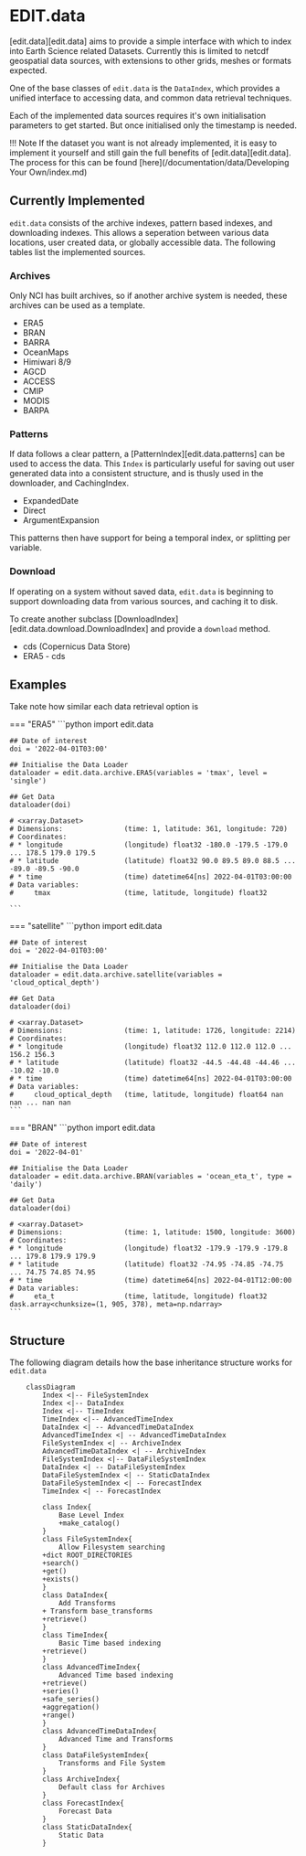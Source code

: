 # EDIT.data

[edit.data][edit.data] aims to provide a simple interface with which to index into Earth Science related Datasets. Currently this is limited to netcdf geospatial data sources, with extensions to other grids, meshes or formats expected.

One of the base classes of `edit.data` is the `DataIndex`, which provides a unified interface to accessing data, and common data retrieval techniques.

Each of the implemented data sources requires it's own initialisation parameters to get started. But once initialised only the timestamp is needed.

!!! Note
    If the dataset you want is not already implemented, it is easy to implement it yourself and still gain the full benefits of [edit.data][edit.data]. The process for this can be found [here](/documentation/data/Developing Your Own/index.md)

## Currently Implemented

`edit.data` consists of the archive indexes, pattern based indexes, and downloading indexes. This allows a seperation between various data locations, user created data, or globally accessible data. The following tables list the implemented sources.

### Archives

Only NCI has built archives, so if another archive system is needed, these archives can be used as a template.

- ERA5
- BRAN
- BARRA
- OceanMaps
- Himiwari 8/9
- AGCD
- ACCESS
- CMIP
- MODIS
- BARPA

### Patterns

If data follows a clear pattern, a [PatternIndex][edit.data.patterns] can be used to access the data. This `Index` is particularly useful for saving out user generated data into a consistent structure, and is thusly used in the downloader, and CachingIndex.

- ExpandedDate
- Direct
- ArgumentExpansion

This patterns then have support for being a temporal index, or splitting per variable.

### Download

If operating on a system without saved data, `edit.data` is beginning to support downloading data from various sources, and caching it to disk.

To create another subclass [DownloadIndex][edit.data.download.DownloadIndex] and provide a `download` method.

- cds (Copernicus Data Store)
- ERA5 - cds

## Examples

Take note how similar each data retrieval option is

=== "ERA5"
    ```python
    import edit.data

    ## Date of interest
    doi = '2022-04-01T03:00'

    ## Initialise the Data Loader
    dataloader = edit.data.archive.ERA5(variables = 'tmax', level = 'single')

    ## Get Data
    dataloader(doi)

    # <xarray.Dataset>
    # Dimensions:               (time: 1, latitude: 361, longitude: 720)
    # Coordinates:
    # * longitude               (longitude) float32 -180.0 -179.5 -179.0 ... 178.5 179.0 179.5
    # * latitude                (latitude) float32 90.0 89.5 89.0 88.5 ... -89.0 -89.5 -90.0
    # * time                    (time) datetime64[ns] 2022-04-01T03:00:00
    # Data variables:
    #     tmax                  (time, latitude, longitude) float32 

    ```
=== "satellite"
    ```python
    import edit.data

    ## Date of interest
    doi = '2022-04-01T03:00'

    ## Initialise the Data Loader
    dataloader = edit.data.archive.satellite(variables = 'cloud_optical_depth')

    ## Get Data
    dataloader(doi)

    # <xarray.Dataset>
    # Dimensions:               (time: 1, latitude: 1726, longitude: 2214)
    # Coordinates:
    # * longitude               (longitude) float32 112.0 112.0 112.0 ... 156.2 156.3
    # * latitude                (latitude) float32 -44.5 -44.48 -44.46 ... -10.02 -10.0
    # * time                    (time) datetime64[ns] 2022-04-01T03:00:00
    # Data variables:
    #     cloud_optical_depth   (time, latitude, longitude) float64 nan nan ... nan nan
    ```

=== "BRAN"
    ```python
    import edit.data

    ## Date of interest
    doi = '2022-04-01'

    ## Initialise the Data Loader
    dataloader = edit.data.archive.BRAN(variables = 'ocean_eta_t', type = 'daily')

    ## Get Data
    dataloader(doi)

    # <xarray.Dataset>
    # Dimensions:               (time: 1, latitude: 1500, longitude: 3600)
    # Coordinates:
    # * longitude               (longitude) float32 -179.9 -179.9 -179.8 ... 179.8 179.9 179.9
    # * latitude                (latitude) float32 -74.95 -74.85 -74.75 ... 74.75 74.85 74.95
    # * time                    (time) datetime64[ns] 2022-04-01T12:00:00
    # Data variables:
    #     eta_t                 (time, latitude, longitude) float32 dask.array<chunksize=(1, 905, 378), meta=np.ndarray>
    ```

## Structure

The following diagram details how the base inheritance structure works for `edit.data`

```mermaid
    classDiagram
        Index <|-- FileSystemIndex
        Index <|-- DataIndex
        Index <|-- TimeIndex
        TimeIndex <|-- AdvancedTimeIndex
        DataIndex <| -- AdvancedTimeDataIndex
        AdvancedTimeIndex <| -- AdvancedTimeDataIndex
        FileSystemIndex <| -- ArchiveIndex
        AdvancedTimeDataIndex <| -- ArchiveIndex
        FileSystemIndex <|-- DataFileSystemIndex
        DataIndex <| -- DataFileSystemIndex
        DataFileSystemIndex <| -- StaticDataIndex
        DataFileSystemIndex <| -- ForecastIndex
        TimeIndex <| -- ForecastIndex

        class Index{
            Base Level Index
            +make_catalog()
        }
        class FileSystemIndex{
            Allow Filesystem searching
        +dict ROOT_DIRECTORIES
        +search()
        +get()
        +exists()
        }
        class DataIndex{
            Add Transforms
        + Transform base_transforms
        +retrieve()
        }
        class TimeIndex{
            Basic Time based indexing
        +retrieve()
        }
        class AdvancedTimeIndex{
            Advanced Time based indexing
        +retrieve()
        +series()
        +safe_series()
        +aggregation()
        +range()
        }
        class AdvancedTimeDataIndex{
            Advanced Time and Transforms
        }
        class DataFileSystemIndex{
            Transforms and File System
        }
        class ArchiveIndex{
            Default class for Archives
        }
        class ForecastIndex{
            Forecast Data
        }
        class StaticDataIndex{
            Static Data
        }
```
